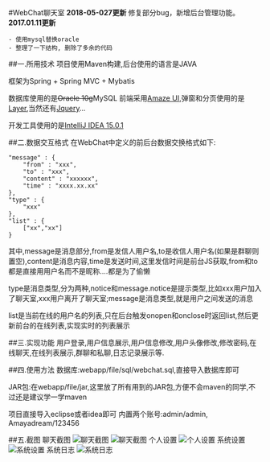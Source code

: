 #WebChat聊天室
**2018-05-027更新**
修复部分bug，新增后台管理功能。
**2017.01.11更新**
```
- 使用mysql替换oracle 
- 整理了一下结构, 删除了多余的代码
```

##一.所用技术
项目使用Maven构建,后台使用的语言是JAVA

框架为Spring + Spring MVC + Mybatis

数据库使用的是~~Oracle 10g~~MySQL
前端采用[Amaze UI](http://amazeui.org/),弹窗和分页使用的是[Layer](www.layui.com),当然还有[Jquery](http://jquery.com/)...

开发工具使用的是[IntelliJ IDEA 15.0.1](http://www.jetbrains.com/idea/)

##二.数据交互格式
在WebChat中定义的前后台数据交换格式如下:
```
"message" : {
	"from" : "xxx",
	"to" : "xxx",
	"content" : "xxxxxx",
	"time" : "xxxx.xx.xx"
},
"type" : {
	"xxx"
},
"list" : {
	["xx","xx"]
}
```
其中,message是消息部分,from是发信人用户名,to是收信人用户名(如果是群聊则置空),content是消息内容,time是发送时间,这里发信时间是前台JS获取,from和to都是直接用用户名而不是昵称....都是为了偷懒

type是消息类型,分为两种,notice和message.notice是提示类型,比如xxx用户加入了聊天室,xxx用户离开了聊天室;message是消息类型,就是用户之间发送的消息

list是当前在线的用户名的列表,只在后台触发onopen和onclose时返回list,然后更新前台的在线列表,实现实时的列表展示

##三.实现功能
用户登录,用户信息展示,用户信息修改,用户头像修改,修改密码,在线聊天,在线列表展示,群聊和私聊,日志记录展示等.

##四.使用方法
数据库:webapp/file/sql/webchat.sql,直接导入数据库即可

JAR包:在webapp/file/jar,这里放了所有用到的JAR包,方便不会maven的同学,不过还是建议学一学maven

项目直接导入eclipse或者idea即可
内置两个账号:admin/admin, Amayadream/123456

##五.截图
聊天截图
![聊天截图](https://raw.githubusercontent.com/Amayadream/WebChat/master/src/main/webapp/file/photo/1.png)
![聊天截图](https://raw.githubusercontent.com/Amayadream/WebChat/master/src/main/webapp/file/photo/2.png)
个人设置
![个人设置](https://raw.githubusercontent.com/Amayadream/WebChat/master/src/main/webapp/file/photo/3.png)
系统设置
![系统设置](https://raw.githubusercontent.com/Amayadream/WebChat/master/src/main/webapp/file/photo/4.png)
系统日志
![系统日志](https://raw.githubusercontent.com/Amayadream/WebChat/master/src/main/webapp/file/photo/5.png)